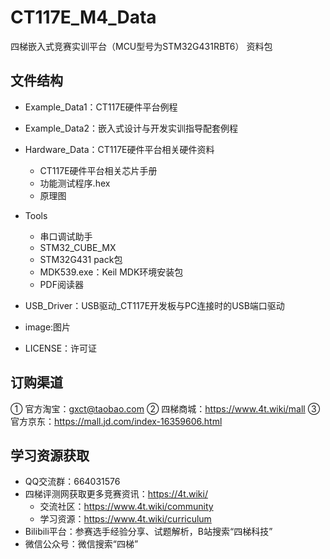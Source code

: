 # CT117E_M4_Data
四梯嵌入式竞赛实训平台（MCU型号为STM32G431RBT6） 资料包


## 文件结构

- Example_Data1：CT117E硬件平台例程
- Example_Data2：嵌入式设计与开发实训指导配套例程
- Hardware_Data：CT117E硬件平台相关硬件资料
  - CT117E硬件平台相关芯片手册
  - 功能测试程序.hex
  - 原理图

- Tools
  - 串口调试助手
  - STM32_CUBE_MX
  - STM32G431 pack包
  - MDK539.exe：Keil MDK环境安装包
  - PDF阅读器

- USB_Driver：USB驱动_CT117E开发板与PC连接时的USB端口驱动
- image:图片
- LICENSE：许可证

## 订购渠道

① 官方淘宝：gxct@taobao.com
② 四梯商城：https://www.4t.wiki/mall
③ 官方京东：https://mall.jd.com/index-16359606.html

## 学习资源获取

- QQ交流群：664031576
- 四梯评测网获取更多竞赛资讯：https://4t.wiki/
  - 交流社区：https://www.4t.wiki/community
  - 学习资源：https://www.4t.wiki/curriculum
- Bilibili平台：参赛选手经验分享、试题解析，B站搜索“四梯科技”
- 微信公众号：微信搜索“四梯”

  
